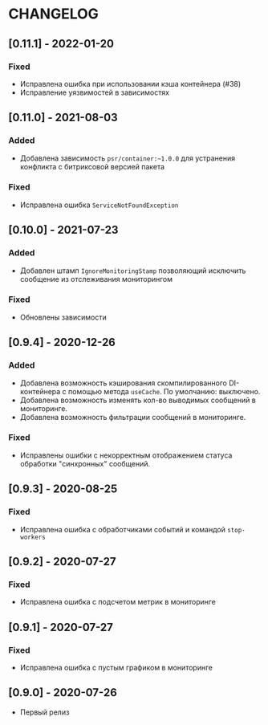 # CHANGELOG

## [0.11.1] - 2022-01-20
### Fixed
- Исправлена ошибка при использовании кэша контейнера (#38)
- Исправление уязвимостей в зависимостях

## [0.11.0] - 2021-08-03
### Added
- Добавлена зависимость `psr/container:~1.0.0` для устранения конфликта с битриксовой версией пакета
### Fixed
- Исправлена ошибка `ServiceNotFoundException`

## [0.10.0] - 2021-07-23
### Added
- Добавлен штамп `IgnoreMonitoringStamp` позволяющий исключить сообщение из отслеживания мониторингом
### Fixed
- Обновлены зависимости

## [0.9.4] - 2020-12-26
### Added
- Добавлена возможность кэширования скомпилированного DI-контейнера с помощью метода `useCache`. По умолчанию: выключено.
- Добавлена возможность изменять кол-во выводимых сообщений в мониторинге.
- Добавлена возможность фильтрации сообщений в мониторинге.
### Fixed
- Исправлены ошибки с некорректным отображением статуса обработки "синхронных" сообщений.

## [0.9.3] - 2020-08-25
### Fixed
- Исправлена ошибка с обработчиками событий и командой `stop-workers`

## [0.9.2] - 2020-07-27
### Fixed
- Исправлена ошибка с подсчетом метрик в мониторинге

## [0.9.1] - 2020-07-27
### Fixed
- Исправлена ошибка с пустым графиком в мониторинге

## [0.9.0] - 2020-07-26
- Первый релиз
